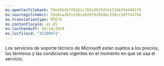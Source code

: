 ```yaml
---
ms.openlocfilehash: 74eb5b1b7f0162c783145dfd7e1134b794448176
ms.sourcegitcommit: 25e6aa3bfce58ce8d9f8c054bc338cc3dff4a78b
ms.translationtype: MTE75
ms.contentlocale: es-ES
ms.lasthandoff: 03/14/2019
ms.locfileid: "35289671"
---
```

Los servicios de soporte técnico de Microsoft están sujetos a los precios, los términos y las condiciones vigentes en el momento en que se usa el servicio.